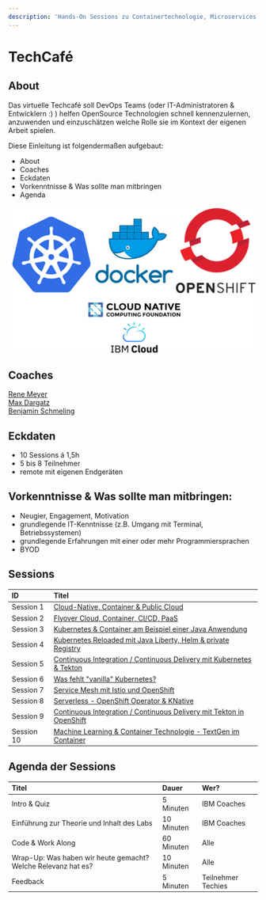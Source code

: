 ```yaml
---
description: 'Hands-On Sessions zu Containertechnologie, Microservices & Kubernetes'
---
```


# TechCafé

## About

Das virtuelle Techcafé soll DevOps Teams \(oder IT-Administratoren & Entwicklern :\) \) helfen OpenSource Technologien schnell kennenzulernen, anzuwenden und einzuschätzen welche Rolle sie im Kontext der eigenen Arbeit spielen.

Diese Einleitung ist folgendermaßen aufgebaut:

* About
* Coaches
* Eckdaten
* Vorkenntnisse & Was sollte man mitbringen
* Agenda

![](.gitbook/assets/image%20%2819%29.png)

## Coaches

[Rene Meyer ](https://www.linkedin.com/in/ren%C3%A9-meyer-6271308/)  
[Max Dargatz](https://www.linkedin.com/in/max-dargatz-04851239/)  
[Benjamin Schmeling](https://www.linkedin.com/in/benjamin-schmeling-101/?originalSubdomain=de)

## **Eckdaten**

* 10 Sessions á 1,5h
* 5 bis 8 Teilnehmer
* remote mit eigenen Endgeräten

## **Vorkenntnisse & Was sollte man mitbringen:**

* Neugier, Engagement, Motivation
* grundlegende IT-Kenntnisse \(z.B. Umgang mit Terminal, Betriebssystemen\)
* grundlegende Erfahrungen mit einer oder mehr Programmiersprachen
* BYOD 

## Sessions

| ID | Titel |
| :--- | :--- |
| Session 1 | [Cloud-Native, Container & Public Cloud](sessions/app-entwicklung-auf-der-cloud/) |
| Session 2 | [Flyover Cloud, Container, CI/CD, PaaS](sessions/session-2-folgt/) |
| Session 3 | [Kubernetes & Container am Beispiel einer Java Anwendung](sessions/session-3-kubernetes/) |
| Session 4 | [Kubernetes Reloaded mit Java Liberty, Helm & private Registry](sessions/session-4-kubernetes-reloaded-mit-java-liberty/) |
| Session 5 | [Continuous Integration / Continuous Delivery mit Kubernetes & Tekton](sessions/session-5/) |
| Session 6 | [Was fehlt "vanilla" Kubernetes?](sessions/session-6-what-lacks-vanilla-k8s/) |
| Session 7 | [Service Mesh mit Istio und OpenShift](sessions/session-7-service-mesh/) |
| Session 8 | [Serverless - OpenShift Operator & KNative](sessions/session-8-knative-und-serverless/) |
| Session 9 | [Continuous Integration / Continuous Delivery mit Tekton in OpenShift](sessions/untitled/) |
| Session 10 | [Machine Learning & Container Technologie - TextGen im Container](sessions/session-10-deep-learning-und-container/) |

## Agenda der Sessions

| Titel | Dauer | Wer? |
| :--- | :--- | :--- |
| Intro & Quiz | 5 Minuten | IBM Coaches |
| Einführung zur Theorie und Inhalt des Labs | 10 Minuten | IBM Coaches |
| Code & Work Along | 60 Minuten | Alle |
| Wrap-Up: Was haben wir heute gemacht? Welche Relevanz hat es? | 10 Minuten | Alle |
| Feedback | 5 Minuten | Teilnehmer Techies |

